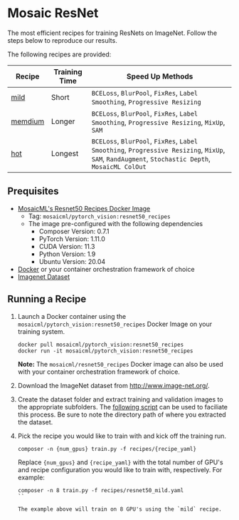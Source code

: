 # Mosaic ResNet 

The most efficient recipes for training ResNets on ImageNet.  Follow the steps below to reproduce our results.

The following recipes are provided:

   | Recipe | Training Time | Speed Up Methods |
   | --- | --- | --- |
   | [mild](recipes/resnet50_mild.yaml) | Short | `BCELoss`, `BlurPool`, `FixRes`, `Label Smoothing`, `Progressive Resizing` |
   | [memdium](recipes/resnet50_medium.yaml) | Longer | `BCELoss`, `BlurPool`, `FixRes`, `Label Smoothing`, `Progressive Resizing`, `MixUp`, `SAM` |
   | [hot](recipes/resnet50_hot.yaml) | Longest | `BCELoss`, `BlurPool`, `FixRes`, `Label Smoothing`, `Progressive Resizing`, `MixUp`, `SAM`, `RandAugment`, `Stochastic Depth`, `MosaicML ColOut` |

## Prequisites

* [MosaicML's Resnet50 Recipes Docker Image](https://hub.docker.com/r/mosaicml/pytorch_vision/tags)
   * Tag: `mosaicml/pytorch_vision:resnet50_recipes`
   * The image pre-configured with the following dependencies
      * Composer Version: 0.7.1
      * PyTorch Version: 1.11.0
      * CUDA Version: 11.3
      * Python Version: 1.9
      * Ubuntu Version: 20.04
* [Docker](https://www.docker.com/) or your container orchestration framework of choice
* [Imagenet Dataset](http://www.image-net.org/)
    
## Running a Recipe

1. Launch a Docker container using the `mosaicml/pytorch_vision:resnet50_recipes` Docker Image on your training system.
   
   ```
   docker pull mosaicml/pytorch_vision:resnet50_recipes
   docker run -it mosaicml/pytorch_vision:resnet50_recipes
   ``` 
   **Note:** The `mosaicml/resnet50_recipes` Docker image can also be used with your container orchestration framework of choice.

1. Download the ImageNet dataset from http://www.image-net.org/.

1. Create the dataset folder and extract training and validation images to the appropriate subfolders.
   The [following script](https://github.com/pytorch/examples/blob/main/imagenet/extract_ILSVRC.sh) can be used to faciliate this process.
   Be sure to note the directory path of where you extracted the dataset.

1. Pick the recipe you would like to train with and kick off the training run.

   ```
   composer -n {num_gpus} train.py -f recipes/{recipe_yaml}
   ```

   Replace `{num_gpus}` and `{recipe_yaml}` with the total number of GPU's and recipe configuration you would like to train with, respectively.
   For example:
   
   ```
   composer -n 8 train.py -f recipes/resnet50_mild.yaml
   ``

   The example above will train on 8 GPU's using the `mild` recipe.
